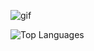 ![gif](https://giffiles.alphacoders.com/822/8223.gif)

![Top Languages](https://github-readme-stats.vercel.app/api/top-langs/?username=codelust)




